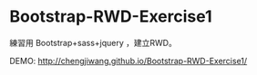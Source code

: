 # Bootstrap-RWD-Exercise1

練習用 Bootstrap+sass+jquery ，建立RWD。

DEMO: http://chengjiwang.github.io/Bootstrap-RWD-Exercise1/